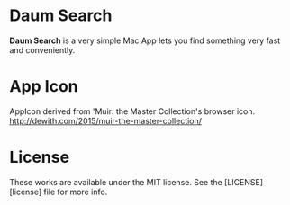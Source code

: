 # Daum Search

**Daum Search** is a very simple Mac App lets you find something very fast and conveniently.

# App Icon

AppIcon derived from 'Muir: the Master Collection's browser icon.  
<http://dewith.com/2015/muir-the-master-collection/>

# License

These works are available under the MIT license. See the [LICENSE][license] file
for more info.
